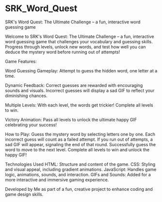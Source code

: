 # SRK_Word_Quest
SRK's Word Quest: The Ultimate Challenge – a fun, interactive word guessing game

Welcome to SRK's Word Quest: The Ultimate Challenge – a fun, interactive word guessing game that challenges your vocabulary and guessing skills. Progress through levels, unlock new words, and test how well you can deduce the mystery word before running out of attempts!

Game Features:

Word Guessing Gameplay: Attempt to guess the hidden word, one letter at a time.

Dynamic Feedback: Correct guesses are rewarded with encouraging sounds and visuals. Incorrect guesses will display a sad GIF to reflect your diminishing chances.

Multiple Levels: With each level, the words get trickier! Complete all levels to win.

Victory Animation: Pass all levels to unlock the ultimate happy GIF celebrating your success!

How to Play: Guess the mystery word by selecting letters one by one. Each incorrect guess will count as a failed attempt. If you run out of attempts, a sad GIF will appear, signaling the end of that round. Successfully guess the word to move to the next level. Complete all levels to win and unlock the happy GIF!

Technologies Used HTML: Structure and content of the game. CSS: Styling and visual appeal, including gradient animations. JavaScript: Handles game logic, animations, sounds, and interaction. GIFs and Sounds: Added for a more interactive and immersive gaming experience.

Developed by Me as part of a fun, creative project to enhance coding and game design skills.

